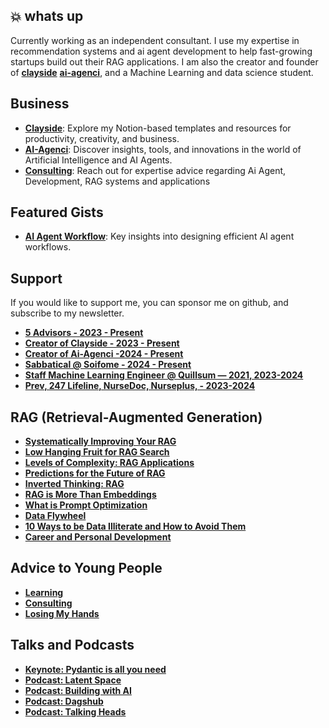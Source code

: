 ## 💥 whats up

Currently working as an independent consultant. I use my expertise in recommendation systems and ai agent development to help fast-growing startups build out their RAG applications.
I am also the creator and founder of **[clayside](https://clayside.co)**  **[ai-agenci](https://ai-agenci.com)**, and a Machine Learning and data science student.

##  Business
- **[Clayside](https://clayside.co)**: Explore my Notion-based templates and resources for productivity, creativity, and business.
- **[AI-Agenci](https://ai-agenci.com)**: Discover insights, tools, and innovations in the world of Artificial Intelligence and AI Agents.
- **[Consulting](https://ai-agenci.com/blog)**: Reach out for expertise advice regarding  Ai Agent, Development, RAG systems  and applications

##  Featured Gists
- **[AI Agent Workflow](/)**: Key insights into designing efficient AI agent workflows.
       
## Support
If you would like to support me, you can sponsor me on github, and subscribe to my newsletter.
- **[5 Advisors - 2023 - Present]()**
- **[Creator of Clayside  - 2023 - Present]()**
- **[Creator of Ai-Agenci  -2024 - Present]()**
- **[Sabbatical @ Soifome - 2024 - Present]()**
- **[Staff Machine Learning Engineer @ Quillsum — 2021, 2023-2024]()**
- **[Prev, 247 Lifeline, NurseDoc, Nurseplus, - 2023-2024]()**

## RAG (Retrieval-Augmented Generation)
- **[Systematically Improving Your RAG]()**
- **[Low Hanging Fruit for RAG Search]()**
- **[Levels of Complexity: RAG Applications]()**
- **[Predictions for the Future of RAG]()**
- **[Inverted Thinking: RAG]()**
- **[RAG is More Than Embeddings]()**
- **[What is Prompt Optimization]()**
- **[Data Flywheel]()**
- **[10 Ways to be Data Illiterate and How to Avoid Them]()**
- **[Career and Personal Development]()**

## Advice to Young People
- **[Learning]()**
- **[Consulting]()**
- **[Losing My Hands]()**

## Talks and Podcasts
- **[Keynote: Pydantic is all you need](https://clayside.co)**
- **[Podcast: Latent Space](https://clayside.co)**
- **[Podcast: Building with AI](https://clayside.co)**
- **[Podcast: Dagshub](https://clayside.co)**
- **[Podcast: Talking Heads](https://clayside.co)**
